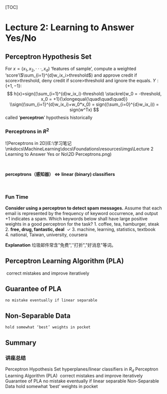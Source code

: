 [TOC]

# Lecture 2: Learning to Answer Yes/No
## Perceptron Hypothesis Set

For $x = (x_1 ,x_2 ,··· ,x_d )$ ‘features of sample’, compute a weighted ‘score’($\sum_{i=1}^{d}w_ix_i>threshold$)
and approve credit if score>threshold, deny credit if score>threshold and ignore the equals.
$Y:\{+1,  -1\}$:
$$
h(x)=sign((\sum_{i=1}^{d}w_ix_i)-threshold) \stackrel{w_0 = -threshold, x_0 = +1}{\xlongequal{\quad\quad\quad}}
\\sign((\sum_{i=1}^{d}w_ix_i)+w_0*x_0) = sign((\sum_{i=0}^{d}w_ix_i)) = sign(w^Tx)
$$
called ‘**perceptron**’ hypothesis historically
<br/>

### Perceptrons in $R^2$
![Perceptrons in 2D](E:\学习笔记\mkdocs\MachineLearning\docs\Foundations\resources\imgs\Lecture 2 Learning to Answer Yes or No\2D Perceptrons.png)

<br/>

**perceptrons（感知器） ⇔  linear (binary) classifiers**




<br/>

### Fun Time
**Consider using a perceptron to detect spam messages.**
Assume that each email is represented by the frequency of keyword
occurrence, and output +1 indicates a spam. Which keywords below
shall have large positive weights in a good perceptron for the task?
1.&nbsp;coffee, tea, hamburger, steak
2.&nbsp;**free, drug, fantastic, deal** &nbsp;$\checkmark$
3.&nbsp;machine, learning, statistics, textbook
4.&nbsp;national, Taiwan, university, coursera

**Explanation**
垃圾邮件常含"免费",''打折","好消息"等词。
<br/>



## Perceptron Learning Algorithm (PLA)
​	correct mistakes and improve iteratively
## Guarantee of PLA
	no mistake eventually if linear separable
## Non-Separable Data
	hold somewhat ‘best’ weights in pocket

## Summary
### 讲座总结
Perceptron Hypothesis Set
	hyperplanes/linear classifiers in $R_d$
Perceptron Learning Algorithm (PLA)
​	correct mistakes and improve iteratively
Guarantee of PLA
	no mistake eventually if linear separable
Non-Separable Data
	hold somewhat ‘best’ weights in pocket